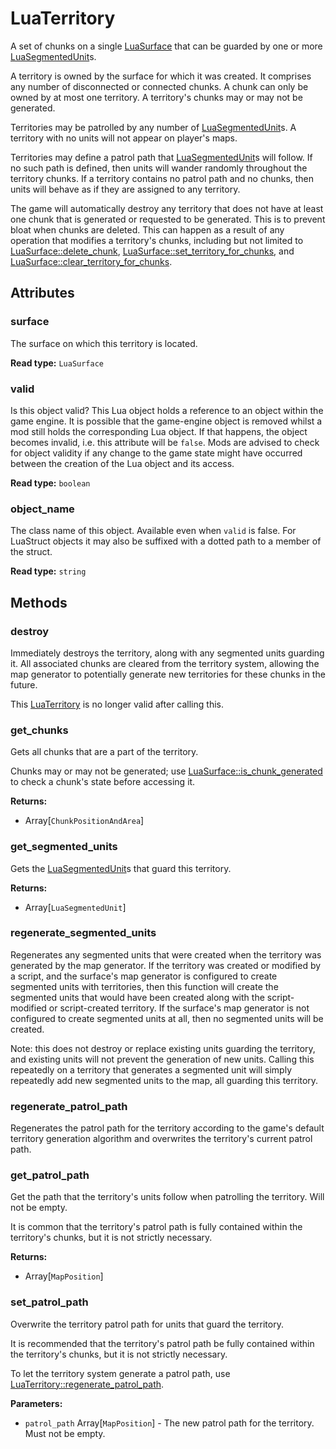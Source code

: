 # LuaTerritory

A set of chunks on a single [LuaSurface](runtime:LuaSurface) that can be guarded by one or more [LuaSegmentedUnit](runtime:LuaSegmentedUnit)s.

A territory is owned by the surface for which it was created. It comprises any number of disconnected or connected chunks. A chunk can only be owned by at most one territory. A territory's chunks may or may not be generated.

Territories may be patrolled by any number of [LuaSegmentedUnit](runtime:LuaSegmentedUnit)s. A territory with no units will not appear on player's maps.

Territories may define a patrol path that [LuaSegmentedUnit](runtime:LuaSegmentedUnit)s will follow. If no such path is defined, then units will wander randomly throughout the territory chunks. If a territory contains no patrol path and no chunks, then units will behave as if they are assigned to any territory.

The game will automatically destroy any territory that does not have at least one chunk that is generated or requested to be generated. This is to prevent bloat when chunks are deleted. This can happen as a result of any operation that modifies a territory's chunks, including but not limited to [LuaSurface::delete_chunk](runtime:LuaSurface::delete_chunk), [LuaSurface::set_territory_for_chunks](runtime:LuaSurface::set_territory_for_chunks), and [LuaSurface::clear_territory_for_chunks](runtime:LuaSurface::clear_territory_for_chunks).

## Attributes

### surface

The surface on which this territory is located.

**Read type:** `LuaSurface`

### valid

Is this object valid? This Lua object holds a reference to an object within the game engine. It is possible that the game-engine object is removed whilst a mod still holds the corresponding Lua object. If that happens, the object becomes invalid, i.e. this attribute will be `false`. Mods are advised to check for object validity if any change to the game state might have occurred between the creation of the Lua object and its access.

**Read type:** `boolean`

### object_name

The class name of this object. Available even when `valid` is false. For LuaStruct objects it may also be suffixed with a dotted path to a member of the struct.

**Read type:** `string`

## Methods

### destroy

Immediately destroys the territory, along with any segmented units guarding it. All associated chunks are cleared from the territory system, allowing the map generator to potentially generate new territories for these chunks in the future.

This [LuaTerritory](runtime:LuaTerritory) is no longer valid after calling this.

### get_chunks

Gets all chunks that are a part of the territory.

Chunks may or may not be generated; use [LuaSurface::is_chunk_generated](runtime:LuaSurface::is_chunk_generated) to check a chunk's state before accessing it.

**Returns:**

- Array[`ChunkPositionAndArea`]

### get_segmented_units

Gets the [LuaSegmentedUnit](runtime:LuaSegmentedUnit)s that guard this territory.

**Returns:**

- Array[`LuaSegmentedUnit`]

### regenerate_segmented_units

Regenerates any segmented units that were created when the territory was generated by the map generator. If the territory was created or modified by a script, and the surface's map generator is configured to create segmented units with territories, then this function will create the segmented units that would have been created along with the script-modified or script-created territory. If the surface's map generator is not configured to create segmented units at all, then no segmented units will be created.

Note: this does not destroy or replace existing units guarding the territory, and existing units will not prevent the generation of new units. Calling this repeatedly on a territory that generates a segmented unit will simply repeatedly add new segmented units to the map, all guarding this territory.

### regenerate_patrol_path

Regenerates the patrol path for the territory according to the game's default territory generation algorithm and overwrites the territory's current patrol path.

### get_patrol_path

Get the path that the territory's units follow when patrolling the territory. Will not be empty.

It is common that the territory's patrol path is fully contained within the territory's chunks, but it is not strictly necessary.

**Returns:**

- Array[`MapPosition`]

### set_patrol_path

Overwrite the territory patrol path for units that guard the territory.

It is recommended that the territory's patrol path be fully contained within the territory's chunks, but it is not strictly necessary.

To let the territory system generate a patrol path, use [LuaTerritory::regenerate_patrol_path](runtime:LuaTerritory::regenerate_patrol_path).

**Parameters:**

- `patrol_path` Array[`MapPosition`] - The new patrol path for the territory. Must not be empty.


